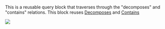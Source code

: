 This is a reusable query block that traverses through the "decomposes" and "contains" relations. This block reuses [Decomposes](Reusable-query-Decomposes.md) and [Contains](Reusable-query-Contains.md)

![](img/DecomposesContains.png)

